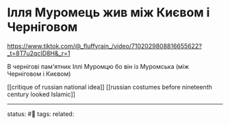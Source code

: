 # Ілля Муромець жив між Києвом і Черніговом
https://www.tiktok.com/@_fluffyrain_/video/7102029808816655622?_t=8T7u2qcID8H&_r=1

В чернігові пам'ятник Іллі Муромцю бо він із Муромська (між Черніговом і Києвом)

[[critique of russian national idea]]
[[russian costumes before nineteenth century looked Islamic]]


---
status: #🌱 
tags: 
related: 
